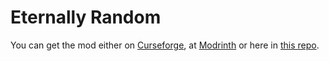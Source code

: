 # Eternally Random

You can get the mod either on [Curseforge](https://www.curseforge.com/minecraft/mc-mods/eternally-random), at [Modrinth](https://modrinth.com/mod/eternally-random) or here in [this repo](https://github.com/Aethrexal/Eternally-Random).
